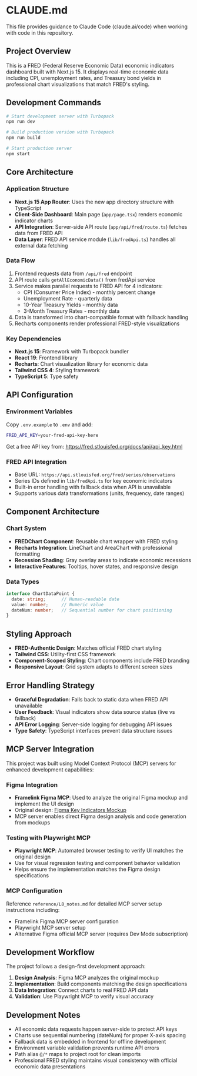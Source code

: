 # CLAUDE.md

This file provides guidance to Claude Code (claude.ai/code) when working with code in this repository.

## Project Overview

This is a FRED (Federal Reserve Economic Data) economic indicators dashboard built with Next.js 15. It displays real-time economic data including CPI, unemployment rates, and Treasury bond yields in professional chart visualizations that match FRED's styling.

## Development Commands

```bash
# Start development server with Turbopack
npm run dev

# Build production version with Turbopack
npm run build

# Start production server
npm start
```

## Core Architecture

### Application Structure
- **Next.js 15 App Router**: Uses the new app directory structure with TypeScript
- **Client-Side Dashboard**: Main page (`app/page.tsx`) renders economic indicator charts
- **API Integration**: Server-side API route (`app/api/fred/route.ts`) fetches data from FRED API
- **Data Layer**: FRED API service module (`lib/fredApi.ts`) handles all external data fetching

### Data Flow
1. Frontend requests data from `/api/fred` endpoint
2. API route calls `getAllEconomicData()` from fredApi service
3. Service makes parallel requests to FRED API for 4 indicators:
   - CPI (Consumer Price Index) - monthly percent change
   - Unemployment Rate - quarterly data
   - 10-Year Treasury Yields - monthly data
   - 3-Month Treasury Rates - monthly data
4. Data is transformed into chart-compatible format with fallback handling
5. Recharts components render professional FRED-style visualizations

### Key Dependencies
- **Next.js 15**: Framework with Turbopack bundler
- **React 19**: Frontend library
- **Recharts**: Chart visualization library for economic data
- **Tailwind CSS 4**: Styling framework
- **TypeScript 5**: Type safety

## API Configuration

### Environment Variables
Copy `.env.example` to `.env` and add:
```bash
FRED_API_KEY=your-fred-api-key-here
```

Get a free API key from: https://fred.stlouisfed.org/docs/api/api_key.html

### FRED API Integration
- Base URL: `https://api.stlouisfed.org/fred/series/observations`
- Series IDs defined in `lib/fredApi.ts` for key economic indicators
- Built-in error handling with fallback data when API is unavailable
- Supports various data transformations (units, frequency, date ranges)

## Component Architecture

### Chart System
- **FREDChart Component**: Reusable chart wrapper with FRED styling
- **Recharts Integration**: LineChart and AreaChart with professional formatting
- **Recession Shading**: Gray overlay areas to indicate economic recessions
- **Interactive Features**: Tooltips, hover states, and responsive design

### Data Types
```typescript
interface ChartDataPoint {
  date: string;      // Human-readable date
  value: number;     // Numeric value
  dateNum: number;   // Sequential number for chart positioning
}
```

## Styling Approach

- **FRED-Authentic Design**: Matches official FRED chart styling
- **Tailwind CSS**: Utility-first CSS framework
- **Component-Scoped Styling**: Chart components include FRED branding
- **Responsive Layout**: Grid system adapts to different screen sizes

## Error Handling Strategy

- **Graceful Degradation**: Falls back to static data when FRED API unavailable
- **User Feedback**: Visual indicators show data source status (live vs fallback)
- **API Error Logging**: Server-side logging for debugging API issues
- **Type Safety**: TypeScript interfaces prevent data structure issues

## MCP Server Integration

This project was built using Model Context Protocol (MCP) servers for enhanced development capabilities:

### Figma Integration

- **Framelink Figma MCP**: Used to analyze the original Figma mockup and implement the UI design
- Original design: [Figma Key Indicators Mockup](https://www.figma.com/design/b37Gdw0ambKq2isyUR6kCH/key-indicators?node-id=0-1&p=f&t=CU0XokgLseRxK1WL-0)
- MCP server enables direct Figma design analysis and code generation from mockups

### Testing with Playwright MCP

- **Playwright MCP**: Automated browser testing to verify UI matches the original design
- Use for visual regression testing and component behavior validation
- Helps ensure the implementation matches the Figma design specifications

### MCP Configuration

Reference `reference/L8_notes.md` for detailed MCP server setup instructions including:

- Framelink Figma MCP server configuration
- Playwright MCP server setup
- Alternative Figma official MCP server (requires Dev Mode subscription)

## Development Workflow

The project follows a design-first development approach:

1. **Design Analysis**: Figma MCP analyzes the original mockup
2. **Implementation**: Build components matching the design specifications
3. **Data Integration**: Connect charts to real FRED API data
4. **Validation**: Use Playwright MCP to verify visual accuracy

## Development Notes

- All economic data requests happen server-side to protect API keys
- Charts use sequential numbering (dateNum) for proper X-axis spacing
- Fallback data is embedded in frontend for offline development
- Environment variable validation prevents runtime API errors
- Path alias `@/*` maps to project root for clean imports
- Professional FRED styling maintains visual consistency with official economic data presentations